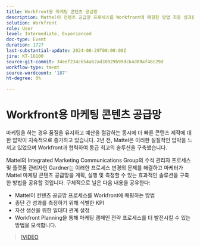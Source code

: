 ```yaml
---
title: Workfront용 마케팅 콘텐츠 공급망
description: Mattel이 컨텐츠 공급망 프로세스를 Workfront에 매핑한 방법 최종 성과를 측정하기 위해 식별한 KPI 자산 생산을 위한 일대다 관계 설정   Workfront Planning을 통해 마케팅 캠페인 전략 프로세스를 더 발전시킬 수 있는 방법을 모색합니다.
solution: Workfront
role: User
level: Intermediate, Experienced
doc-type: Event
duration: 1727
last-substantial-update: 2024-08-29T00:00:00Z
jira: KT-16100
source-git-commit: 34eef234c654a62ad30929b99dcb4d09af48c29d
workflow-type: tm+mt
source-wordcount: '187'
ht-degree: 0%

---
```



# Workfront용 마케팅 콘텐츠 공급망

마케팅을 하는 경우 품질을 유지하고 예산을 절감하는 동시에 더 빠른 콘텐츠 제작에 대한 압박이 지속적으로 증가하고 있습니다. 2년 전, Mattel은 이러한 실질적인 압박을 느끼고 있었으며 Workfront과 협력하여 동급 최고의 솔루션을 구축했습니다.

Mattel의 Integrated Marketing Communications Group의 수석 관리자 프로세스 및 플랫폼 관리자인 Gardner는 이러한 프로세스 변경의 문제를 해결하고 마케터가 Mattel 마케팅 콘텐츠 공급망을 계획, 실행 및 측정할 수 있는 효과적인 솔루션을 구축한 방법을 공유할 것입니다. 구체적으로 닐은 다음 내용을 공유한다:

* Mattel이 컨텐츠 공급망 프로세스를 Workfront에 매핑하는 방법
* 종단 간 성과를 측정하기 위해 식별한 KPI
* 자산 생산을 위한 일대다 관계 설정
* Workfront Planning을 통해 마케팅 캠페인 전략 프로세스를 더 발전시킬 수 있는 방법을 모색합니다.

>[!VIDEO](https://video.tv.adobe.com/v/3433205/?learn=on)
